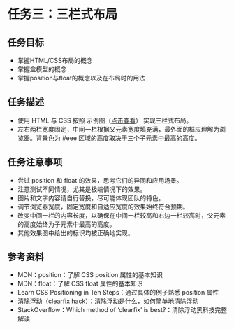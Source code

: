 # 任务三：三栏式布局
## 任务目标

  * 掌握HTML/CSS布局的概念
  * 掌握盒模型的概念
  * 掌握position与float的概念以及在布局时的用法

## 任务描述

  * 使用 HTML 与 CSS 按照 示例图（[点击查看]("http://7xrp04.com1.z0.glb.clouddn.com/task_1_3_1.png")） 实现三栏式布局。
  * 左右两栏宽度固定，中间一栏根据父元素宽度填充满，最外面的框应理解为浏览器。背景色为 #eee 区域的高度取决于三个子元素中最高的高度。

## 任务注意事项

  * 尝试 position 和 float 的效果，思考它们的异同和应用场景。
  * 注意测试不同情况，尤其是极端情况下的效果。
  * 图片和文字内容请自行替换，尽可能体现团队的特色。
  * 调节浏览器宽度，固定宽度和自适应宽度的效果始终符合预期。
  * 改变中间一栏的内容长度，以确保在中间一栏较高和右边一栏较高时，父元素的高度始终为子元素中最高的高度。
  * 其他效果图中给出的标识均被正确地实现。

## 参考资料

  * MDN：position：了解 CSS position 属性的基本知识
  * MDN：float：了解 CSS float 属性的基本知识
  * Learn CSS Positioning in Ten Steps：通过具体的例子熟悉 position 属性
  * 清除浮动（clearfix hack）：清除浮动是什么，如何简单地清除浮动
  * StackOverflow：Which method of ‘clearfix’ is best?：清除浮动黑科技完整解读
